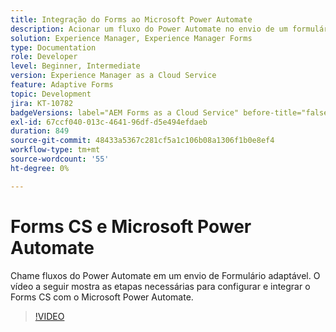 ```yaml
---
title: Integração do Forms ao Microsoft Power Automate
description: Acionar um fluxo do Power Automate no envio de um formulário adaptável
solution: Experience Manager, Experience Manager Forms
type: Documentation
role: Developer
level: Beginner, Intermediate
version: Experience Manager as a Cloud Service
feature: Adaptive Forms
topic: Development
jira: KT-10782
badgeVersions: label="AEM Forms as a Cloud Service" before-title="false"
exl-id: 67ccf040-013c-4641-96df-d5e494efdaeb
duration: 849
source-git-commit: 48433a5367c281cf5a1c106b08a1306f1b0e8ef4
workflow-type: tm+mt
source-wordcount: '55'
ht-degree: 0%

---
```


# Forms CS e Microsoft Power Automate

Chame fluxos do Power Automate em um envio de Formulário adaptável. O vídeo a seguir mostra as etapas necessárias para configurar e integrar o Forms CS com o Microsoft Power Automate.

>[!VIDEO](https://video.tv.adobe.com/v/345675?quality=12&learn=on)
